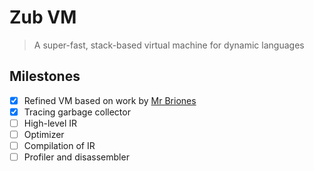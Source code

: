 # Zub VM
> A super-fast, stack-based virtual machine for dynamic languages

## Milestones

- [x] Refined VM based on work by [Mr Briones](https://github.com/cwbriones)
- [x] Tracing garbage collector
- [ ] High-level IR
- [ ] Optimizer
- [ ] Compilation of IR
- [ ] Profiler and disassembler
